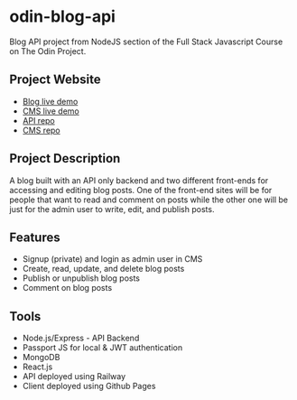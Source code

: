 # odin-blog-api
Blog API project from NodeJS section of the Full Stack Javascript Course on The Odin Project.

## Project Website
- [Blog live demo](https://mraffia.github.io/odin-blog)
- [CMS live demo](https://mraffia.github.io/odin-blog-cms)
- [API repo](https://github.com/mraffia/odin-blog-api)
- [CMS repo](https://github.com/mraffia/odin-blog-cms)

## Project Description
A blog built with an API only backend and two different front-ends for accessing and editing blog posts. One of the front-end sites will be for people that want to read and comment on posts while the other one will be just for the admin user to write, edit, and publish posts.

## Features
* Signup (private) and login as admin user in CMS
* Create, read, update, and delete blog posts
* Publish or unpublish blog posts
* Comment on blog posts

## Tools
* Node.js/Express - API Backend
* Passport JS for local & JWT authentication
* MongoDB
* React.js
* API deployed using Railway
* Client deployed using Github Pages
